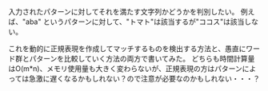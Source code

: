 入力されたパターンに対してそれを満たす文字列かどうかを判別したい。
例えば、"aba" というパターンに対して、"トマト"は該当するが"ココス"は該当しない。

これを動的に正規表現を作成してマッチするものを検出する方法と、愚直にワード群とパターンを比較していく方法の両方で書いてみた。
どちらも時間計算量はO(m*n)、メモリ使用量も大きく変わらないが、正規表現の方はパターンによっては急激に遅くなるかもしれない？ので注意が必要なのかもしれない・・・？
